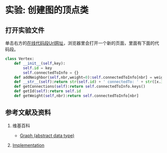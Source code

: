 # 实验: 创建图的顶点类

## 打开实验文件

单击右方的[在线代码段Url网址](http://www.pythontutor.com/visualize.html#code=class%20Vertex%3A%0A%20%20%20%20def%20__init__%28self,key%29%3A%0A%20%20%20%20%20%20%20%20self.id%20%3D%20key%0A%20%20%20%20%20%20%20%20self.connectedToInfo%20%3D%20%7B%7D%0A%20%20%20%20def%20addNeighbor%28self,nbr,weight%3D0%29%3Aself.connectedToInfo%5Bnbr%5D%20%3D%20weight%0A%20%20%20%20def%20__str__%28self%29%3Areturn%20str%28self.id%29%20%2B%20'%20connectedTo%3A%20'%20%2B%20str%28%5Bx.id%20for%20x%20in%20self.connectedToInfo%5D%29%0A%20%20%20%20def%20getConnections%28self%29%3Areturn%20self.connectedToInfo.keys%28%29%0A%20%20%20%20def%20getId%28self%29%3Areturn%20self.id%0A%20%20%20%20def%20getWeight%28self,nbr%29%3Areturn%20self.connectedToInfo%5Bnbr%5D&cumulative=false&heapPrimitives=nevernest&mode=edit&origin=opt-frontend.js&py=py3anaconda&rawInputLstJSON=%5B%5D&textReferences=false)，浏览器里会打开一个新的页面，里面有下面的代码段。

```python
class Vertex:
    def __init__(self,key):
        self.id = key
        self.connectedToInfo = {}
    def addNeighbor(self,nbr,weight=0):self.connectedToInfo[nbr] = weight
    def __str__(self):return str(self.id) + ' connectedTo: ' + str([x.id for x in self.connectedToInfo])
    def getConnections(self):return self.connectedToInfo.keys()
    def getId(self):return self.id
    def getWeight(self,nbr):return self.connectedToInfo[nbr]
```

## 参考文献及资料

1. 维基百科
	- [Graph (abstract data type)](https://en.wikipedia.org/wiki/Graph_(abstract_data_type)) 

2. [Implementation](https://runestone.academy/runestone/books/published/pythonds/Graphs/Implementation.htm) 